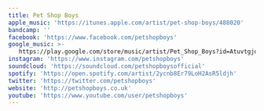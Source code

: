 ```yaml
---
title: Pet Shop Boys
apple_music: 'https://itunes.apple.com/artist/pet-shop-boys/488020'
bandcamp: ''
facebook: 'https://www.facebook.com/petshopboys'
google_music: >-
   https://play.google.com/store/music/artist/Pet_Shop_Boys?id=Atuvtgjqrlvv4mks257khznz5ye
instagram: 'https://www.instagram.com/petshopboys'
soundcloud: 'https://soundcloud.com/petshopboysofficial'
spotify: 'https://open.spotify.com/artist/2ycnb8Er79LoH2AsR5ldjh'
twitter: 'https://twitter.com/petshopboys'
website: 'http://petshopboys.co.uk'
youtube: 'https://www.youtube.com/user/petshopboys'
---
```

